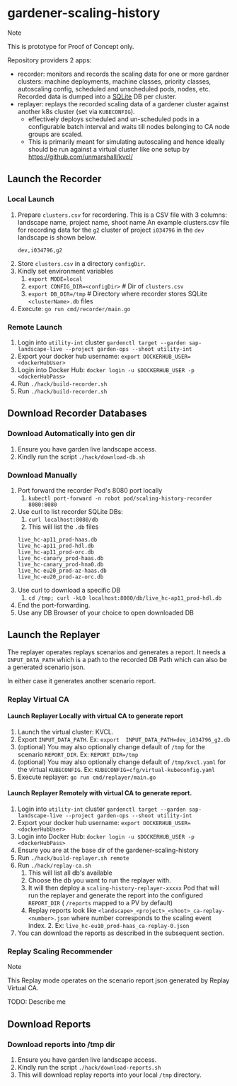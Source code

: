 # gardener-scaling-history

> [!NOTE]
>  This is prototype for Proof of Concept only.

Repository providers 2 apps:
- recorder: monitors and records the scaling data for one or more gardner clusters: machine deployments, machine classes, priority classes, autoscaling config, scheduled and unscheduled pods, nodes, etc. Recorded data is dumped into a [SQLite](https://sqlite.org/) DB per cluster.
- replayer: replays the recorded scaling data of a gardener cluster against another k8s cluster (set via `KUBECONFIG`).
  - effectively deploys scheduled and un-scheduled pods in a configurable batch interval and waits till nodes belonging to CA node groups are scaled.
  - This is primarily meant for simulating autoscaling  and hence ideally should be run against a virtual cluster like one setup by https://github.com/unmarshall/kvcl/

## Launch the Recorder

### Local Launch
1. Prepare `clusters.csv` for recordering. This is a CSV file with 3 columns: landscape name, project name, shoot name
    An example clusters.csv file for recording data for the `g2` cluster of project `i034796` in the `dev` landscape is shown below.
    ```clusters.csv
    dev,i034796,g2
    ```
1. Store `clusters.csv` in a directory `configDir`. 
1. Kindly set environment variables
   1. `export MODE=local` 
   1. `export CONFIG_DIR=<configDir>` # Dir of `clusters.csv`
   1. `export DB_DIR=/tmp` # Directory where recorder stores SQLite `<clusterName>.db` files
1. Execute: `go run cmd/recorder/main.go`
 
### Remote Launch
1. Login into `utility-int` cluster `gardenctl target --garden sap-landscape-live --project garden-ops --shoot utility-int`
1. Export your docker hub username: `export DOCKERHUB_USER=<dockerHubUser>`
1. Login into Docker Hub: `docker login -u $DOCKERHUB_USER -p <dockerHubPass>`
1. Run `./hack/build-recorder.sh`
1. Run `./hack/build-recorder.sh`

## Download Recorder Databases

### Download Automatically into gen dir

1. Ensure you have garden live landscape access.
1. Kindly run the script `./hack/download-db.sh`

### Download Manually
1. Port forward the recorder Pod's 8080 port locally 
   1. `kubectl port-forward -n robot pod/scaling-history-recorder 8080:8080`
2. Use curl to list recorder SQLite DBs: 
   1. `curl localhost:8080/db`
   1. This will list the `.db` files
   ```
   live_hc-ap11_prod-haas.db
   live_hc-ap11_prod-hdl.db
   live_hc-ap11_prod-orc.db
   live_hc-canary_prod-haas.db
   live_hc-canary_prod-hna0.db
   live_hc-eu20_prod-az-haas.db
   live_hc-eu20_prod-az-orc.db
   ```
1. Use curl to download a specific DB 
   1.  `cd /tmp; curl -kLO localhost:8080/db/live_hc-ap11_prod-hdl.db`
1. End the port-forwarding.
1. Use any DB Browser of your choice to open downloaded DB
   
   

## Launch the Replayer

The replayer operates replays scenarios and generates a report. It needs a `INPUT_DATA_PATH` which is a path
to the recorded DB Path which can also be a generated scenario json.

In either case it generates another scenario report.

### Replay Virtual CA

#### Launch Replayer Locally with virtual CA to generate report

1. Launch the virtual cluster: KVCL. 
1. Export `INPUT_DATA_PATH`. Ex: `export  INPUT_DATA_PATH=dev_i034796_g2.db`
1. (optional) You may also optionally change default of `/tmp` for the scenario `REPORT_DIR`. Ex: `REPORT_DIR=/tmp`
1. (optional) You may also optionally change default of `/tmp/kvcl.yaml` for the virtual `KUBECONFIG`. Ex: `KUBECONFIG=cfg/virtual-kubeconfig.yaml`
1. Execute replayer:  `go run cmd/replayer/main.go`

#### Launch Replayer Remotely with virtual CA to generate report.

1. Login into `utility-int` cluster `gardenctl target --garden sap-landscape-live --project garden-ops --shoot utility-int`
1. Export your docker hub username: `export DOCKERHUB_USER=<dockerHubUser>`
1. Login into Docker Hub: `docker login -u $DOCKERHUB_USER -p <dockerHubPass>`
1. Ensure you are at the base dir of the gardener-scaling-history
1. Run `./hack/build-replayer.sh remote`
1. Run `./hack/replay-ca.sh`
   1. This will list all db's available
   1. Choose the db you want to run the replayer with.
   1. It will then deploy a `scaling-history-replayer-xxxxx` Pod that will run the replayer and generate the report into the configured `REPORT_DIR` ( `/reports` mapped to a PV by default)
   1. Replay reports look like `<landscape>_<project>_<shoot>_ca-replay-<number>.json` where number corresponds to the scaling event index.
      2. Ex: `live_hc-eu10_prod-haas_ca-replay-0.json`
1. You can download the reports as described in the subsequent section.


### Replay Scaling Recommender

> [!NOTE]
>  This Replay mode operates on the scenario report json generated by Replay Virtual CA.

TODO: Describe me

## Download Reports

### Download reports into /tmp dir

1. Ensure you have garden live landscape access.
1. Kindly run the script `./hack/download-reports.sh`
1. This will download replay reports into your local `/tmp` directory.
 
